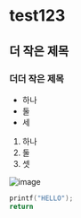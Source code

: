# test123
## 더 작은 제목
### 더더 작은 제목

* 하나
* 둘
* 세

1. 하나
2. 둘
3. 셋

![image](https://www.istockphoto.com/photo/pink-cherry-blossom-gm1915475779-555016460?utm_source=pixabay&utm_medium=affiliate&utm_campaign=sponsored_image&utm_content=srp_topbanner_media&utm_term=%EB%B2%9A%EA%BD%83)

```cpp
printf("HELLO");
return
```
